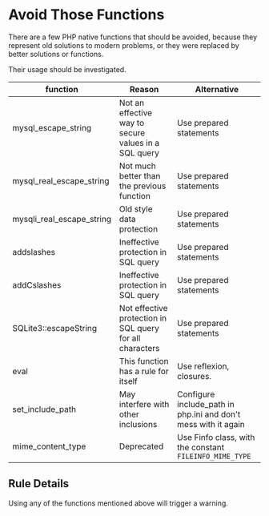 <!-- Good Practices -->
# Avoid Those Functions

There are a few PHP native functions that should be avoided, because they represent old solutions to modern problems, or they were replaced by better solutions or functions. 

Their usage should be investigated. 

| function | Reason  |  Alternative |
|---|---|---|
| mysql\_escape\_string  | Not an effective way to secure values in a SQL query  |  Use prepared statements |
| mysql\_real\_escape\_string  |  Not much better than the previous function  | Use prepared statements |
| mysqli\_real\_escape\_string  |  Old style data protection  | Use prepared statements |
| addslashes  | Ineffective protection in SQL query  | Use prepared statements |
| addCslashes  | Ineffective protection in SQL query  | Use prepared statements |
| SQLite3::escapeString | Not effective protection in SQL query for all characters  | Use prepared statements |
| eval | This function has a rule for itself  | Use reflexion, closures. |
| set\_include\_path | May interfere with other inclusions | Configure include_path in php.ini and don't mess with it again |
| mime_content_type   | Deprecated  | Use Finfo class, with the constant `FILEINFO_MIME_TYPE`  |

<!--
|   |   |   |
-->


## Rule Details

Using any of the functions mentioned above will trigger a warning. 




